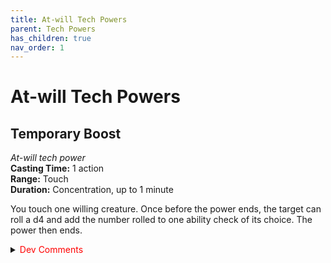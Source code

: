 ```yaml
---
title: At-will Tech Powers
parent: Tech Powers
has_children: true
nav_order: 1
---
```

# At-will Tech Powers

## Temporary Boost
*At-will tech power*
<br>**Casting Time:** 1 action
<br>**Range:** Touch
<br>**Duration:** Concentration, up to 1 minute

You touch one willing creature. Once before the power ends, the target can roll a d4 and add the number rolled to one ability check of its choice. The power then ends.

<details>
<summary><font style="color:red">Dev Comments</font></summary>
Removed temporary boost's scaling at higher levels.
</details>
